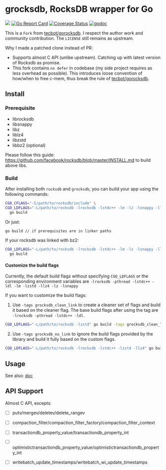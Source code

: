 # grocksdb, RocksDB wrapper for Go

[![](https://github.com/linxGnu/grocksdb/workflows/CI/badge.svg)]()
[![Go Report Card](https://goreportcard.com/badge/github.com/linxGnu/grocksdb)](https://goreportcard.com/report/github.com/linxGnu/grocksdb)
[![Coverage Status](https://coveralls.io/repos/github/linxGnu/grocksdb/badge.svg?branch=master)](https://coveralls.io/github/linxGnu/grocksdb?branch=master)
[![godoc](https://img.shields.io/badge/docs-GoDoc-green.svg)](https://godoc.org/github.com/linxGnu/grocksdb)

This is a `Fork` from [tecbot/gorocksdb](https://github.com/tecbot/gorocksdb). I respect the author work and community contribution.
The `LICENSE` still remains as upstream.

Why I made a patched clone instead of PR:
- Supports almost C API (unlike upstream). Catching up with latest version of Rocksdb as promise.
- This fork contains `no defer` in codebase (my side project requires as less overhead as possible). This introduces loose
convention of how/when to free c-mem, thus break the rule of [tecbot/gorocksdb](https://github.com/tecbot/gorocksdb).

## Install

### Prerequisite 

- librocksdb
- libsnappy
- libz
- liblz4
- libzstd
- libbz2 (optional)

Please follow this guide: https://github.com/facebook/rocksdb/blob/master/INSTALL.md to build above libs.

### Build 

After installing both `rocksdb` and `grocksdb`, you can build your app using the following commands:

```bash
CGO_CFLAGS="-I/path/to/rocksdb/include" \
CGO_LDFLAGS="-L/path/to/rocksdb -lrocksdb -lstdc++ -lm -lz -lsnappy -llz4 -lzstd" \
  go build
```

Or just:
```bash
go build // if prerequisites are in linker paths
```

If your rocksdb was linked with bz2:
```bash
CGO_LDFLAGS="-L/path/to/rocksdb -lrocksdb -lstdc++ -lm -lz -lsnappy -llz4 -lzstd -lbz2" \
  go build
```

#### Customize the build flags
Currently, the default build flags without specifying `CGO_LDFLAGS` or the corresponding environment variables are `-lrocksdb -pthread -lstdc++ -ldl -lm -lzstd -llz4 -lz -lsnappy`

If you want to customize the build flags:

1. Use `-tags grocksdb_clean_link` to create a cleaner set of flags and build it based on the cleaner flag. The base build flags after using the tag are `-lrocksdb -pthread -lstdc++ -ldl`.
```bash
CGO_LDFLAGS="-L/path/to/rocksdb -lzstd" go build -tags grocksdb_clean_link
```
2. Use `-tags grocksdb_no_link` to ignore the build flags provided by the library and build it fully based on the custom flags.
```bash
CGO_LDFLAGS="-L/path/to/rocksdb -lrocksdb -lstdc++ -lzstd -llz4" go build -tags grocksdb_clean_link
```

## Usage

See also: [doc](https://godoc.org/github.com/linxGnu/grocksdb)

## API Support

Almost C API, excepts:
- [ ] putv/mergev/deletev/delete_rangev
- [ ] compaction_filter/compaction_filter_factory/compaction_filter_context
- [ ] transactiondb_property_value/transactiondb_property_int
- [ ] optimistictransactiondb_property_value/optimistictransactiondb_property_int
- [ ] writebatch_update_timestamps/writebatch_wi_update_timestamps


